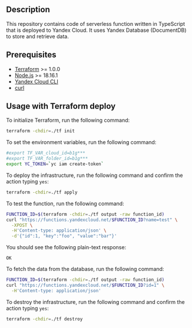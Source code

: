 ## Description

This repository contains code of serverless function written in TypeScript that is deployed to Yandex Cloud.
It uses Yandex Database (DocumentDB) to store and retrieve data. 

## Prerequisites

* [Terraform](https://www.terraform.io/downloads.html) >= 1.0.0
* [Node.js](https://nodejs.org/en/download/) >= 18.16.1
* [Yandex Cloud CLI](https://cloud.yandex.ru/docs/cli/quickstart)
* [curl](https://curl.se/download.html)

## Usage with Terraform deploy

To initialize Terraform, run the following command:

```bash
terraform -chdir=./tf init
```

To set the environment variables, run the following command:

```bash
#export TF_VAR_cloud_id=b1g***
#export TF_VAR_folder_id=b1g***
export YC_TOKEN=`yc iam create-token`
```

To deploy the infrastructure, run the following command and confirm the action typing `yes`:

```bash
terraform -chdir=./tf apply
```

To test the function, run the following command:

```bash
FUNCTION_ID=$(terraform -chdir=./tf output -raw function_id)
curl "https://functions.yandexcloud.net/$FUNCTION_ID?name=test" \
  -XPOST \
  -H'Content-type: application/json' \
  -d'{"id":1, "key":"foo", "value":"bar"}'
```


You should see the following plain-text response:

```
OK
```

To fetch the data from the database, run the following command:

```bash
FUNCTION_ID=$(terraform -chdir=./tf output -raw function_id)
curl "https://functions.yandexcloud.net/$FUNCTION_ID?id=1" \
  -H'Content-type: application/json'
```


To destroy the infrastructure, run the following command and confirm the action typing `yes`:

```bash
terraform -chdir=./tf destroy
```